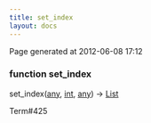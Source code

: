 ```yaml
---
title: set_index
layout: docs
---
```


<div class="bottom_right_note">Page generated at 2012-06-08 17:12</div>
<h3><span class="minor">function</span> set_index</h3>

set_index(<a href="/docs/any.html">any</a>, <a href="/docs/int.html">int</a>, <a href="/docs/any.html">any</a>) -> <a href="/docs/List.html">List</a>
<p></p>

<p><span class="extra_minor">Term#425</span></p>
